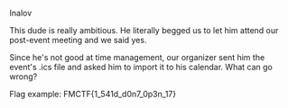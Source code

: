 Inalov

This dude is really ambitious. He literally begged us to let him attend our post-event meeting and we said yes.

Since he's not good at time management, our organizer sent him the event's .ics file and asked him to import it to his calendar. What can go wrong?

Flag example: FMCTF{1_541d_d0n7_0p3n_17}
